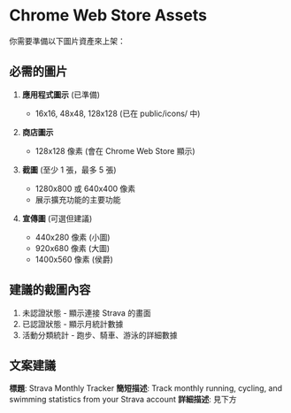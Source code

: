 # Chrome Web Store Assets

你需要準備以下圖片資產來上架：

## 必需的圖片
1. **應用程式圖示** (已準備)
   - 16x16, 48x48, 128x128 (已在 public/icons/ 中)

2. **商店圖示**
   - 128x128 像素 (會在 Chrome Web Store 顯示)

3. **截圖** (至少 1 張，最多 5 張)
   - 1280x800 或 640x400 像素
   - 展示擴充功能的主要功能

4. **宣傳圖** (可選但建議)
   - 440x280 像素 (小圖)
   - 920x680 像素 (大圖)
   - 1400x560 像素 (侯爵)

## 建議的截圖內容
1. 未認證狀態 - 顯示連接 Strava 的畫面
2. 已認證狀態 - 顯示月統計數據
3. 活動分類統計 - 跑步、騎車、游泳的詳細數據

## 文案建議
**標題**: Strava Monthly Tracker
**簡短描述**: Track monthly running, cycling, and swimming statistics from your Strava account
**詳細描述**: 見下方